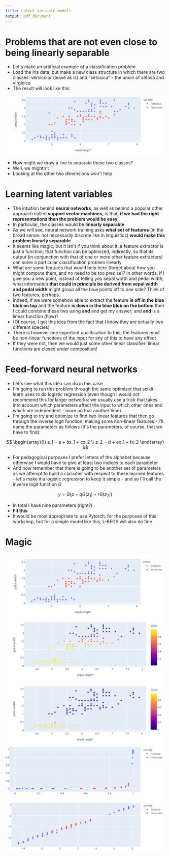 ```yaml
---
title: Latent variable models
output: pdf_document
---
```


# Problems that are not even close to being linearly separable

- Let's make an artificial example of a classification problem
- Load the Iris data, but make a new class structure in which there are two classes: versicolor (leave as is) and "setosica" - the union of setosa and virginica
- The result will look like this:

![image](images/Evil%20Iris.png)

- How might we draw a line to separate these two classes?
- Well, we mightn't
- Looking at the other two dimensions won't help

# Learning latent variables

- The intuition behind **neural networks**, as well as behind a popular other approach called **support vector machines,** is that, **if we had the right representations then the problem would be easy**
- In particular, the classes would be **linearly separable**
- As we will see, neural network training asks **what set of features** (in the broad sense: not necessarily discrete like in linguistics) **would make this problem linearly separable**
- It seems like magic, but it isn't if you think about it: a feature extractor is just a function; that function can be optimized, indirectly, so that its output (in conjunction with that of one or more other feature extractors) can solve a particular classification problem linearly
- What are some features that would help here (forget about how you might compute them, and no need to be too precise)? In other words, if I give you a new point, instead of telling you sepal width and pedal width, what information **that could in principle be derived from sepal width and pedal width** might group all the blue points off to one side? Think of two features, perhaps.
- Indeed, if we were somehow able to extract the feature **is off in the blue blob on top** and the feature **is down in the blue blob on the bottom** then I could combine these two using **and** and get my answer; and **and** is a linear function (how)?
- (Of course, I got this idea from the fact that I know they are actually two different species)
- There is however one important qualification to this; the features must be non-linear functions of the input for any of this to have any effect
- If they were not, then we would just some other linear classifier: linear functions are closed under composition!

# Feed-forward neural networks
- Let's see what this idea can do in this case
- I'm going to run this problem through the same optimizer that scikit-learn uses to do logistic regression (even though I would not recommend this for larger networks: we usually use a trick that takes into account which parameters affect the input to which other ones and which are independent - more on that another time)
- I'm going to try and optimize to find two linear features that then go through the inverse logit function, making some non-linear features - I'll name the parameters as follows (it's the parameters, of course, that we have to find):

$$
\begin{array}{l}
z_1 = a + bx_1 + cx_2 \\
z_2 = d + ex_1 + fx_2
\end{array}
$$


- For pedagogical purposes I prefer letters of the alphabet because otherwise I would have to give at least two indices to each parameter
- And now remember that there is going to be another set of parameters as we attempt to build a classifier with respect to these learned features - let's make it a logistic regression to keep it simple - and so I'll call the inverse logit function $G$

$$
y = G(p + qG(z_1) + rG(z_2))
$$

- In total I have nine parameters (right?)
- **Fit this**
- It would be most appropriate to use Pytorch, for the purposes of this workshop, but for a simple model like this, L-BFGS will also do fine

# Magic

![image](images/Magic%20evil%20iris.png)
![image](images/Magic%20evil%20iris%20V1.png)
![image](images/Magic%20evil%20iris%20V2.png)
![image](images/Setosica%20latents.png)
![image](images/Setosica%20untransformed%20latents.png)
